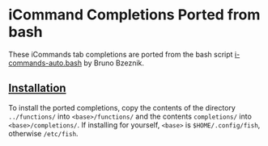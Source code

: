 # iCommand Completions Ported from bash

These iCommands tab completions are ported from the bash script
[i-commands-auto.bash](https://github.com/irods/irods-legacy/blob/master/iRODS/irods_completion.bash)
by Bruno Bzeznik.


## [Installation](#installation)

To install the ported completions, copy the contents of the directory `../functions/` into
`<base>/functions/` and the contents `completions/` into `<base>/completions/`. If installing for
yourself, `<base>` is `$HOME/.config/fish`, otherwise `/etc/fish`.
